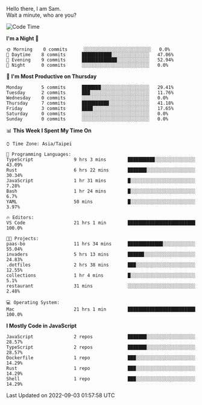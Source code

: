 Hello there, I am Sam.  
Wait a minute, who are you?
  
<!--START_SECTION:waka-->
![Code Time](http://img.shields.io/badge/Code%20Time-21%20hrs%201%20min-blue)

**I'm a Night 🦉** 

```text
🌞 Morning    0 commits      ░░░░░░░░░░░░░░░░░░░░░░░░░   0.0% 
🌆 Daytime    8 commits      ███████████░░░░░░░░░░░░░░   47.06% 
🌃 Evening    9 commits      █████████████░░░░░░░░░░░░   52.94% 
🌙 Night      0 commits      ░░░░░░░░░░░░░░░░░░░░░░░░░   0.0%

```
📅 **I'm Most Productive on Thursday** 

```text
Monday       5 commits      ███████░░░░░░░░░░░░░░░░░░   29.41% 
Tuesday      2 commits      ███░░░░░░░░░░░░░░░░░░░░░░   11.76% 
Wednesday    0 commits      ░░░░░░░░░░░░░░░░░░░░░░░░░   0.0% 
Thursday     7 commits      ██████████░░░░░░░░░░░░░░░   41.18% 
Friday       3 commits      ████░░░░░░░░░░░░░░░░░░░░░   17.65% 
Saturday     0 commits      ░░░░░░░░░░░░░░░░░░░░░░░░░   0.0% 
Sunday       0 commits      ░░░░░░░░░░░░░░░░░░░░░░░░░   0.0%

```


📊 **This Week I Spent My Time On** 

```text
⌚︎ Time Zone: Asia/Taipei

💬 Programming Languages: 
TypeScript               9 hrs 3 mins        ██████████░░░░░░░░░░░░░░░   43.09% 
Rust                     6 hrs 22 mins       ███████░░░░░░░░░░░░░░░░░░   30.34% 
JavaScript               1 hr 31 mins        █░░░░░░░░░░░░░░░░░░░░░░░░   7.28% 
Bash                     1 hr 24 mins        █░░░░░░░░░░░░░░░░░░░░░░░░   6.7% 
YAML                     50 mins             █░░░░░░░░░░░░░░░░░░░░░░░░   3.97%

🔥 Editors: 
VS Code                  21 hrs 1 min        █████████████████████████   100.0%

🐱‍💻 Projects: 
paas-bo                  11 hrs 34 mins      █████████████░░░░░░░░░░░░   55.04% 
invaders                 5 hrs 13 mins       ██████░░░░░░░░░░░░░░░░░░░   24.83% 
.dotfiles                2 hrs 38 mins       ███░░░░░░░░░░░░░░░░░░░░░░   12.55% 
collections              1 hr 4 mins         █░░░░░░░░░░░░░░░░░░░░░░░░   5.1% 
restaurant               31 mins             ░░░░░░░░░░░░░░░░░░░░░░░░░   2.48%

💻 Operating System: 
Mac                      21 hrs 1 min        █████████████████████████   100.0%

```

**I Mostly Code in JavaScript** 

```text
JavaScript               2 repos             ███████░░░░░░░░░░░░░░░░░░   28.57% 
TypeScript               2 repos             ███████░░░░░░░░░░░░░░░░░░   28.57% 
Dockerfile               1 repo              ███░░░░░░░░░░░░░░░░░░░░░░   14.29% 
Rust                     1 repo              ███░░░░░░░░░░░░░░░░░░░░░░   14.29% 
Shell                    1 repo              ███░░░░░░░░░░░░░░░░░░░░░░   14.29%

```



 Last Updated on 2022-09-03 01:57:58 UTC
<!--END_SECTION:waka-->

